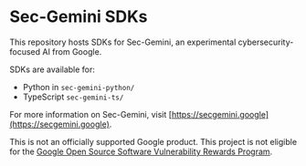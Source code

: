 # Sec-Gemini SDKs

This repository hosts SDKs for Sec-Gemini, an experimental cybersecurity-focused AI from Google.

SDKs are available for:

* Python in `sec-gemini-python/`
* TypeScript `sec-gemini-ts/`

For more information on Sec-Gemini, visit [https://secgemini.google](https://secgemini.google).

This is not an officially supported Google product. This project is not
eligible for the [Google Open Source Software Vulnerability Rewards
Program](https://bughunters.google.com/open-source-security).
